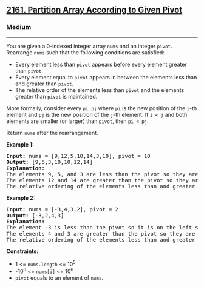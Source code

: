 <h2><a href="https://leetcode.com/problems/partition-array-according-to-given-pivot">2161. Partition Array According to Given Pivot</a></h2>
<h3>Medium</h3>
<hr>
<p>You are given a 0-indexed integer array <code>nums</code> and an integer <code>pivot</code>. Rearrange <code>nums</code> such that the following conditions are satisfied:</p>
<ul>
  <li>Every element less than <code>pivot</code> appears before every element greater than <code>pivot</code>.</li>
  <li>Every element equal to <code>pivot</code> appears in between the elements less than and greater than <code>pivot</code>.</li>
  <li>The relative order of the elements less than <code>pivot</code> and the elements greater than <code>pivot</code> is maintained.</li>
</ul>
<p>More formally, consider every <code>pi</code>, <code>pj</code> where <code>pi</code> is the new position of the <code>i</code>-th element and <code>pj</code> is the new position of the <code>j</code>-th element. If <code>i < j</code> and both elements are smaller (or larger) than <code>pivot</code>, then <code>pi < pj</code>.</p>
<p>Return <code>nums</code> after the rearrangement.</p>
<p><strong>Example 1:</strong></p>
<pre>
<strong>Input:</strong> nums = [9,12,5,10,14,3,10], pivot = 10
<strong>Output:</strong> [9,5,3,10,10,12,14]
<strong>Explanation:</strong>
The elements 9, 5, and 3 are less than the pivot so they are on the left side of the array.
The elements 12 and 14 are greater than the pivot so they are on the right side of the array.
The relative ordering of the elements less than and greater than pivot is also maintained. [9, 5, 3] and [12, 14] are the respective orderings.
</pre>
<p><strong>Example 2:</strong></p>
<pre>
<strong>Input:</strong> nums = [-3,4,3,2], pivot = 2
<strong>Output:</strong> [-3,2,4,3]
<strong>Explanation:</strong>
The element -3 is less than the pivot so it is on the left side of the array.
The elements 4 and 3 are greater than the pivot so they are on the right side of the array.
The relative ordering of the elements less than and greater than pivot is also maintained. [-3] and [4, 3] are the respective orderings.
</pre>
<p><strong>Constraints:</strong></p>
<ul>
  <li>1 <= <code>nums.length</code> <= 10<sup>5</sup></li>
  <li>-10<sup>6</sup> <= <code>nums[i]</code> <= 10<sup>6</sup></li>
  <li><code>pivot</code> equals to an element of <code>nums</code>.</li>
</ul>

